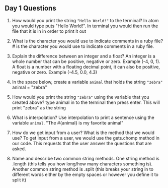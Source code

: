 ## Day 1 Questions

1. How would you print the string `"Hello World!"` to the terminal? In atom you would type puts "Hello World!". In terminal you would then run the file that it is in in order to print it out 

1. What is the character you would use to indicate comments in a ruby file? # is the character you would use to indicate comments in a ruby file.

1. Explain the difference between an integer and a float? An integer is a whole number that can be positive, negative or zero. Example (-4, 0, 1). A float is a number with a floating decimal point, it can also be positive, negative or zero. Example (-4.5, 0.0, 4.3)

1. In the space below, create a variable `animal` that holds the string `"zebra"`
animal = "zebra"

1. How would you print the string `"zebra"` using the variable that you created above?
type animal in to the terminal then press enter. This will print "zebra" as the string

1. What is interpolation? Use interpolation to print a sentence using the variable `animal`.
"The #{animal} is my favorite animal"

1. How do we get input from a user? What is the method that we would use? To get input from a user, we would use the gets.chomp method in our code. This requests that the user answer the questions that are asked.

1. Name and describe two common string methods. One string method is .length (this tells you how long/how many characters something is).
Another common string method is .split (this breaks your string in to different words either by the empty spaces or however you define it to split it)
